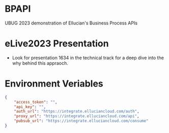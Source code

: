 # BPAPI
UBUG 2023 demonstration of Ellucian's Business Process APIs

# eLive2023 Presentation
- Look for presentation 1634 in the technical track for a deep dive into the why behind this appraoch.

# Environment Veriables
```json
{
	"access_token": "",
	"api_key": "",
	"auth_url": "https://integrate.elluciancloud.com/auth",
	"proxy_url": "https://integrate.elluciancloud.com/api",
	"pubsub_url": "https://integrate.elluciancloud.com/consume"
}
```
